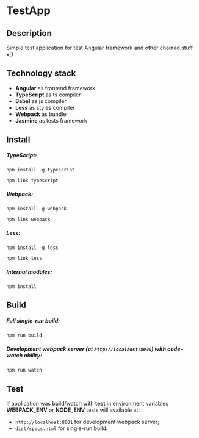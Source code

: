 TestApp
=======

Description
-----------

Simple test application for test Angular framework and other chained stuff xD

Technology stack
----------------

* __Angular__ as frontend framework
* __TypeScript__ as ts compiler
* __Babel__ as js compiler
* __Less__ as styles compiler
* __Webpack__ as bundler
* __Jasmine__ as tests framework

Install
-------

##### TypeScript:

```
npm install -g typescript

npm link typescript
```

##### Webpack:

```
npm install -g webpack

npm link webpack
```

##### Less:

```
npm install -g less

npm link less
```

##### Internal modules:

```
npm install
```

Build
-----

##### Full single-run build:

```
npm run build
```

##### Development webpack server (at `http://localhost:8000`) with code-watch ability:

```
npm run watch
```

Test
----

If application was build/watch with __test__ in environment variables __WEBPACK_ENV__ or __NODE_ENV__ tests will available at:
* `http://localhost:8001` for development webpack server;
* `dist/specs.html` for single-run build.